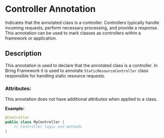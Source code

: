 # Controller Annotation

Indicates that the annotated class is a controller.
Controllers typically handle incoming requests, perform necessary processing, and provide a response.
This annotation can be used to mark classes as controllers within a framework or application.

## Description
This annotation is used to declare that the annotated class is a controller.
In Bring Framework it is used to annotate `StaticResourceController` class responsible for handling static resource requests.

### Attributes:
This annotation does not have additional attributes when applied to a class.

**Example:**
```java
@Controller
public class MyController {
    // Controller logic and methods
}